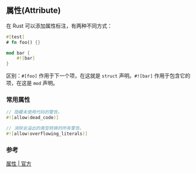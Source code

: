 

## 属性(Attribute)

在 Rust 可以添加属性标注，有两种不同方式：

```rust
#[test]
# fn foo() {}

mod bar {
    #![bar]
}
```

区别：`#[foo]` 作用于下一个项，在这就是 `struct` 声明。`#![bar]` 作用于包含它的项，在这是 `mod` 声明。



### 常用属性

```rust
// 隐藏未使用代码的警告。
#![allow(dead_code)]

// 消除会溢出的类型转换的所有警告。
#![allow(overflowing_literals)]
```




### 参考

[属性 | 官方](http://doc.rust-lang.org/reference/attributes.html)